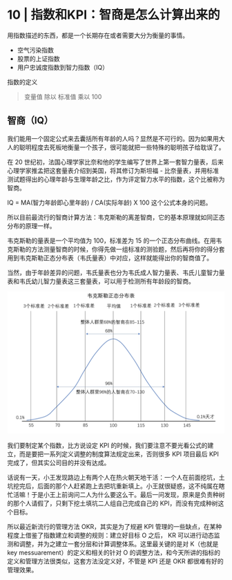# 10 | 指数和KPI：智商是怎么计算出来的
用指数描述的东西，都是一个长期存在或者需要大分为衡量的事情。

-   空气污染指数
-   股票的上证指数
-   用户忠诚度指数到智力指数（IQ）

指数的定义
> 变量值 除以 标准值 乘以 100

## 智商（IQ）
我们能用一个固定公式来去囊括所有年龄的人吗？显然是不可行的。因为如果用大人的聪明程度去死板地衡量一个孩子，很可能就把一些特殊的聪明孩子给耽误了。

在 20 世纪初，法国心理学家比奈和他的学生编写了世界上第一套智力量表，后来心理学家推孟把这套量表介绍到美国，将其修订为斯坦福 - 比奈量表，并用标准测试题得出的心理年龄与生理年龄之比，作为评定智力水平的指数，这个比被称为智商。

IQ = MA(智力年龄即心里年龄) / CA(实际年龄) X 100
这个公式本身的问题。

所以目前最流行的智商计算方法：韦克斯勒的离差智商，它的基本原理就如同正态分布的原理一样。

韦克斯勒的量表是一个平均值为 100，标准差为 15 的一个正态分布曲线。在用韦克斯勒的方法测量智商的时候，你得先做一组标准的测验题，然后再将你的得分套用到韦克斯勒正态分布表（韦氏量表）中对应，这样就能得出你的智商值了。


当然，由于年龄差异的问题，韦氏量表也分为韦氏成人智力量表、韦氏儿童智力量表和韦氏幼儿智力量表这三套量表，可以用于检测所有年龄段的智商。

![avatar](./../images/10_expon.png)

我们要制定某个指数，比方说设定 KPI 的时候，我们要注意不要光看公式的建立，而是要把一系列定义调整的制度算法规定出来，否则很多 KPI 项目最后 KPI 完成了，但其实公司目的并没有达成。

话说有一天，小王发现路边上有两个人在热火朝天地干活：一个人在前面挖坑，土坑挖完后，后面的那个人赶紧跑上去把坑重新填上。小王就很疑惑，这不纯属在瞎忙活嘛！于是小王上前询问二人为什么要这么干。最后一问发现，原来是负责种树的那个人请假了，只剩下挖土填坑二人组自己完成自己的 KPI，而没有完成种树这个目标。

所以最近新流行的管理方法 OKR，其实是为了规避 KPI 管理的一些缺点，在某种程度上借鉴了指数建立和调整的规则：建立好目标 O 之后， KR 可以进行动态监测和调整，并为之建立一套分层和计算调整体系。这里最关键的是对 K（也就是 key messuarement）的定义和相关的针对 O 的调整方法，和今天所讲的指标的定义和管理方法很类似，这套方法没定义好，不管是 KPI 还是 OKR 都很难有好的管理效果。



